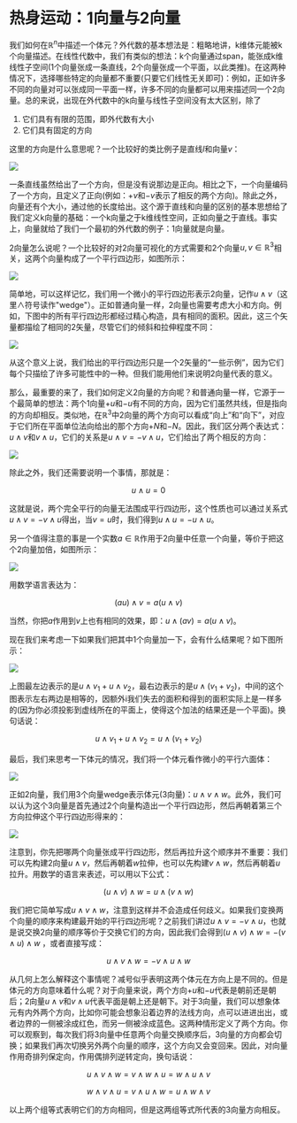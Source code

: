 # 热身运动：1向量与2向量

我们如何在$\mathbb{R}^n$中描述一个体元？外代数的基本想法是：粗略地讲，k维体元能被k个向量描述。在线性代数中，我们有类似的想法：k个向量通过span，能张成k维线性子空间(1个向量张成一条直线，2个向量张成一个平面，以此类推)。在这两种情况下，选择哪些特定的向量都不重要(只要它们线性无关即可)：例如，正如许多不同的向量对可以张成同一平面一样，许多不同的向量都可以用来描述同一个2向量。总的来说，出现在外代数中的k向量与线性子空间没有太大区别，除了

1. 它们具有有限的范围，即外代数有大小
2. 它们具有固定的方向

这里的方向是什么意思呢？一个比较好的类比例子是直线$l$和向量$v$：

![](../../image/ch4/ch4.1.1_1.png)

一条直线虽然给出了一个方向，但是没有说那边是正向。相比之下，一个向量编码了一个方向，且定义了正向(例如：$+v$和$-v$表示了相反的两个方向)。除此之外，向量还有个大小，通过他的长度给出。这个源于直线和向量的区别的基本思想给了我们定义k向量的基础：一个k向量之于k维线性空间，正如向量之于直线。事实上，向量就给了我们一个最初的外代数的例子：1向量就是向量。

2向量怎么说呢？一个比较好的对2向量可视化的方式需要和2个向量$u,v \in \mathbb{R}^3$相关，这两个向量构成了一个平行四边形，如图所示：

![](../../image/ch4/ch4.1.1_2.png)

简单地，可以这样记忆，我们用一个微小的平行四边形表示2向量，记作$u \wedge v$（这里$\wedge$符号读作"wedge"）。正如普通向量一样，2向量也需要考虑大小和方向。例如，下图中的所有平行四边形都经过精心构造，具有相同的面积。因此，这三个矢量都描绘了相同的2矢量，尽管它们的倾斜和拉伸程度不同：

![](../../image/ch4/ch4.1.1_3.png)

从这个意义上说，我们给出的平行四边形只是一个2矢量的“一些示例”，因为它们每个只描绘了许多可能性中的一种。但我们能用他们来说明2向量代表的意义。

那么，最重要的来了，我们如何定义2向量的方向呢？和普通向量一样，它源于一个最简单的想法：两个1向量$+u$和$-u$有不同的方向，因为它们虽然共线，但是指向的方向却相反。类似地，在$\mathbb{R}^3$中2向量的两个方向可以看成“向上”和“向下”，对应于它们所在平面单位法向给出的那个方向$+N$和$-N$。因此，我们区分两个表达式：$u\wedge v$和$v \wedge u$，它们的关系是$u\wedge v = - v\wedge u$，它们给出了两个相反的方向：

![](../../image/ch4/ch4.1.1_4.png)

除此之外，我们还需要说明一个事情，那就是：

$$ u\wedge u = 0 $$

这就是说，两个完全平行的向量无法围成平行四边形，这个性质也可以通过关系式$u\wedge v = - v\wedge u$得出，当$v = u$时，我们得到$u\wedge u = -u\wedge u$。

另一个值得注意的事是一个实数$a \in \mathbb{R}$作用于2向量中任意一个向量，等价于把这个2向量加倍，如图所示：

![](../../image/ch4/ch4.1.1_5.png)

用数学语言表达为：

$$ (au) \wedge v = a(u\wedge v) $$

当然，你把$a$作用到$v$上也有相同的效果，即：$u\wedge(av) = a(u\wedge v)$。

现在我们来考虑一下如果我们把其中1个向量加一下，会有什么结果呢？如下图所示：

![](../../image/ch4/ch4.1.1_6.png)

上图最左边表示的是$u\wedge v_1 + u\wedge v_2$，最右边表示的是$u\wedge(v_1 + v_2)$，中间的这个图表示左右两边是相等的，因额外i我们失去的面积和得到的面积实际上是一样多的(因为你必须投影到虚线所在的平面上，使得这个加法的结果还是一个平面)。换句话说：

$$ u\wedge v_1 + u\wedge v_2 = u\wedge(v_1 + v_2) $$

最后，我们来思考一下体元的情况，我们将一个体元看作微小的平行六面体：

![](../../image/ch4/ch4.1.1_7.png)

正如2向量，我们用3个向量wedge表示体元(3向量)：$u\wedge v\wedge w$。此外，我们可以认为这个3向量是首先通过2个向量构造出一个平行四边形，然后再朝着第三个方向拉伸这个平行四边形得来的：

![](../../image/ch4/ch4.1.1_8.png)

注意到，你先把哪两个向量张成平行四边形，然后再拉升这个顺序并不重要：我们可以先构建2向量$u\wedge v$，然后再朝着$w$拉伸，也可以先构建$v\wedge w$，然后再朝着$u$拉升。用数学的语言来表述，可以用以下公式：

$$  (u\wedge v)\wedge w = u\wedge(v\wedge w) $$

我们把它简单写成$u\wedge v\wedge w$，注意到这样并不会造成任何歧义。如果我们变换两个向量的顺序来构建最开始的平行四边形呢？之前我们讲过$u\wedge v = -v\wedge u$，也就是说交换2向量的顺序等价于交换它们的方向，因此我们会得到$(u\wedge v) \wedge w = -(v \wedge u)\wedge w$ ，或者直接写成：

$$ u\wedge v \wedge w = -v\wedge u \wedge w $$

从几何上怎么解释这个事情呢？减号似乎表明这两个体元在方向上是不同的。但是体元的方向意味着什么呢？对于向量来说，两个方向$+u$和$-u$代表是朝前还是朝后；2向量$u\wedge v$和$v\wedge u$代表平面是朝上还是朝下。对于3向量，我们可以想象体元有内外两个方向，比如你可能会想象沿着边界的法线方向，点可以进进出出，或者边界的一侧被涂成红色，而另一侧被涂成蓝色。这两种情形定义了两个方向。你可以观察到，每次我们将3向量中任意两个向量交换顺序后，3向量的方向都会切换；如果我们再次切换另外两个向量的顺序，这个方向又会变回来。因此，对向量作用奇排列保定向，作用偶排列逆转定向，换句话说：

$$ u\wedge v \wedge w = v \wedge w \wedge u = w\wedge u \wedge v $$

$$ w\wedge v \wedge u = v \wedge u \wedge w = u\wedge w \wedge v $$

以上两个组等式表明它们的方向相同，但是这两组等式所代表的3向量方向相反。
